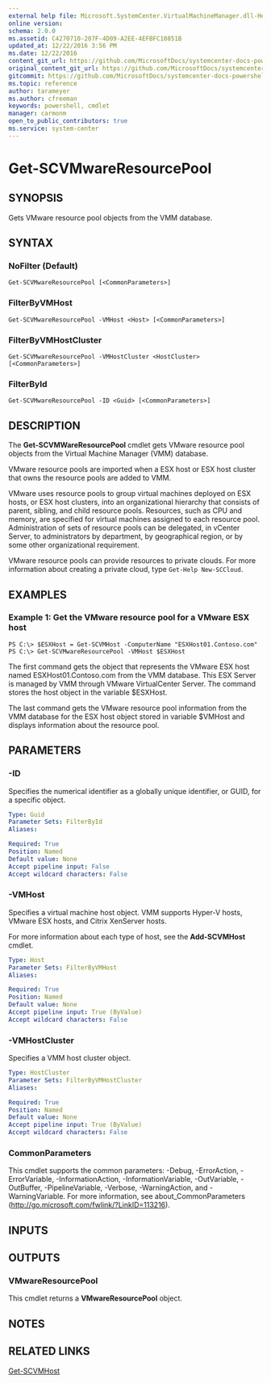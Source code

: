 ```yaml
---
external help file: Microsoft.SystemCenter.VirtualMachineManager.dll-Help.xml
online version: 
schema: 2.0.0
ms.assetid: C4270710-207F-4D09-A2EE-4EFBFC10851B
updated_at: 12/22/2016 3:56 PM
ms.date: 12/22/2016
content_git_url: https://github.com/MicrosoftDocs/systemcenter-docs-powershell/blob/live/systemcenter-cmdlets/SystemCenter2016/VirtualMachineManager/vlatest/Get-SCVMwareResourcePool.md
original_content_git_url: https://github.com/MicrosoftDocs/systemcenter-docs-powershell/blob/live/systemcenter-cmdlets/SystemCenter2016/VirtualMachineManager/vlatest/Get-SCVMwareResourcePool.md
gitcommit: https://github.com/MicrosoftDocs/systemcenter-docs-powershell/blob/96e5647587661652225fbdd2c797cd4d59d542bc/systemcenter-cmdlets/SystemCenter2016/VirtualMachineManager/vlatest/Get-SCVMwareResourcePool.md
ms.topic: reference
author: tarameyer
ms.author: cfreeman
keywords: powershell, cmdlet
manager: carmonm
open_to_public_contributors: true
ms.service: system-center
---
```


# Get-SCVMwareResourcePool

## SYNOPSIS
Gets VMware resource pool objects from the VMM database.

## SYNTAX

### NoFilter (Default)
```
Get-SCVMwareResourcePool [<CommonParameters>]
```

### FilterByVMHost
```
Get-SCVMwareResourcePool -VMHost <Host> [<CommonParameters>]
```

### FilterByVMHostCluster
```
Get-SCVMwareResourcePool -VMHostCluster <HostCluster> [<CommonParameters>]
```

### FilterById
```
Get-SCVMwareResourcePool -ID <Guid> [<CommonParameters>]
```

## DESCRIPTION
The **Get-SCVMWareResourcePool** cmdlet gets VMware resource pool objects from the Virtual Machine Manager (VMM) database.

VMware resource pools are imported when a ESX host or ESX host cluster that owns the resource pools are added to VMM.

VMware uses resource pools to group virtual machines deployed on ESX hosts, or ESX host clusters, into an organizational hierarchy that consists of parent, sibling, and child resource pools.
Resources, such as CPU and memory, are specified for virtual machines assigned to each resource pool.
Administration of sets of resource pools can be delegated, in vCenter Server, to administrators by department, by geographical region, or by some other organizational requirement.

VMware resource pools can provide resources to private clouds.
For more information about creating a private cloud, type `Get-Help New-SCCloud`.

## EXAMPLES

### Example 1: Get the VMware resource pool for a VMware ESX host
```
PS C:\> $ESXHost = Get-SCVMHost -ComputerName "ESXHost01.Contoso.com"
PS C:\> Get-SCVMwareResourcePool -VMHost $ESXHost
```

The first command gets the object that represents the VMware ESX host named ESXHost01.Contoso.com from the VMM database.
This ESX Server is managed by VMM through VMware VirtualCenter Server.
The command stores the host object in the variable $ESXHost.

The last command gets the VMware resource pool information from the VMM database for the ESX host object stored in variable $VMHost and displays information about the resource pool.

## PARAMETERS

### -ID
Specifies the numerical identifier as a globally unique identifier, or GUID, for a specific object.

```yaml
Type: Guid
Parameter Sets: FilterById
Aliases: 

Required: True
Position: Named
Default value: None
Accept pipeline input: False
Accept wildcard characters: False
```

### -VMHost
Specifies a virtual machine host object.
VMM supports Hyper-V hosts, VMware ESX hosts, and Citrix XenServer hosts.

For more information about each type of host, see the **Add-SCVMHost** cmdlet.

```yaml
Type: Host
Parameter Sets: FilterByVMHost
Aliases: 

Required: True
Position: Named
Default value: None
Accept pipeline input: True (ByValue)
Accept wildcard characters: False
```

### -VMHostCluster
Specifies a VMM host cluster object.

```yaml
Type: HostCluster
Parameter Sets: FilterByVMHostCluster
Aliases: 

Required: True
Position: Named
Default value: None
Accept pipeline input: True (ByValue)
Accept wildcard characters: False
```

### CommonParameters
This cmdlet supports the common parameters: -Debug, -ErrorAction, -ErrorVariable, -InformationAction, -InformationVariable, -OutVariable, -OutBuffer, -PipelineVariable, -Verbose, -WarningAction, and -WarningVariable. For more information, see about_CommonParameters (http://go.microsoft.com/fwlink/?LinkID=113216).

## INPUTS

## OUTPUTS

### VMwareResourcePool
This cmdlet returns a **VMwareResourcePool** object.

## NOTES

## RELATED LINKS

[Get-SCVMHost](xref:SystemCenter2016/VirtualMachineManager/vlatest/Get-SCVMHost.md)

